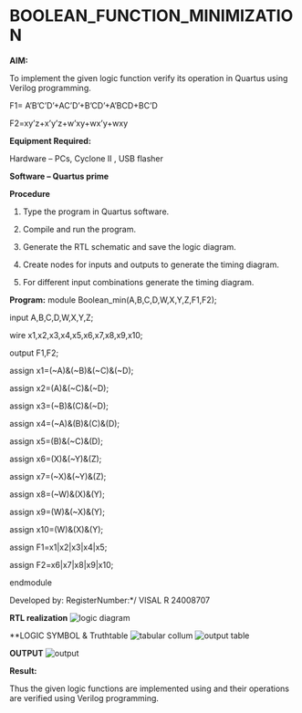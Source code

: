 # BOOLEAN_FUNCTION_MINIMIZATION

**AIM:**

To implement the given logic function verify its operation in Quartus using Verilog programming.

F1= A’B’C’D’+AC’D’+B’CD’+A’BCD+BC’D 

F2=xy’z+x’y’z+w’xy+wx’y+wxy

**Equipment Required:**

Hardware – PCs, Cyclone II , USB flasher

**Software – Quartus prime**


**Procedure**

1.	Type the program in Quartus software.

2.	Compile and run the program.

3.	Generate the RTL schematic and save the logic diagram.

4.	Create nodes for inputs and outputs to generate the timing diagram.

5.	For different input combinations generate the timing diagram.


**Program:**
module Boolean_min(A,B,C,D,W,X,Y,Z,F1,F2);

input A,B,C,D,W,X,Y,Z;

wire x1,x2,x3,x4,x5,x6,x7,x8,x9,x10;

output F1,F2;

assign x1=(~A)&(~B)&(~C)&(~D);

assign x2=(A)&(~C)&(~D);

assign x3=(~B)&(C)&(~D);

assign x4=(~A)&(B)&(C)&(D);

assign x5=(B)&(~C)&(D);

assign x6=(X)&(~Y)&(Z);

assign x7=(~X)&(~Y)&(Z);

assign x8=(~W)&(X)&(Y);

assign x9=(W)&(~X)&(Y);

assign x10=(W)&(X)&(Y);

assign F1=x1|x2|x3|x4|x5;

assign F2=x6|x7|x8|x9|x10;

endmodule

Developed by: RegisterNumber:*/ VISAL R  24008707


**RTL realization**
![logic diagram](https://github.com/user-attachments/assets/b1649a3d-5a12-4de4-81e6-b8f82a1c3dd9)

**LOGIC SYMBOL & Truthtable
![tabular collum](https://github.com/user-attachments/assets/f0598db3-0685-4ee7-a995-ce398e95ce30)
![output table](https://github.com/user-attachments/assets/0fec166c-9abc-4c7b-a190-254f734e594f)

**OUTPUT**
![output](https://github.com/user-attachments/assets/e62d591c-0bfb-4ceb-8a2e-ee78a37dbba8)

**Result:**

Thus the given logic functions are implemented using and their operations are verified using Verilog programming.

